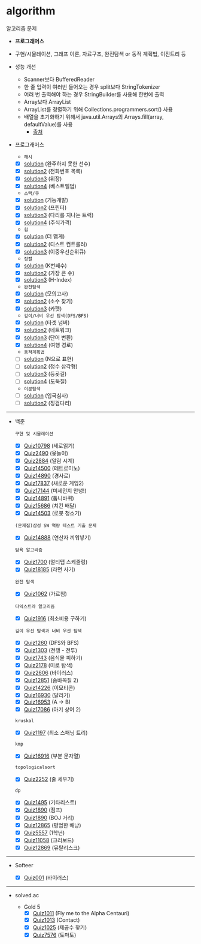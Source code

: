 # algorithm

알고리즘 문제

- **프로그래머스**
- 구현/시물레이션, 그래프 이론, 자료구조, 완전탐색 or 동적 계획법, 이진트리 등
- 성능 개선
  - Scanner보다 BufferedReader
  - 한 줄 입력이 여러번 들어오는 경우 split보다 StringTokenizer
  - 여러 번 출력해야 하는 경우 StringBuilder를 사용해 한번에 출력
  - Array보다 ArrayList
  - ArrayList를 정렬하기 위해 Collections.programmers.sort() 사용
  - 배열을 초기화하기 위해서 java.util.Arrays의 Arrays.fill(array, defaultValue)를 사용
    - [출처](https://mangkyu.tistory.com/181)

- 프로그래머스
  - `해시`
  - [x] [solution](https://programmers.co.kr/learn/courses/30/lessons/42576) (완주하지 못한 선수)
  - [x] [solution2](https://programmers.co.kr/learn/courses/30/lessons/42577) (전화번호 목록)
  - [x] [solution3](https://programmers.co.kr/learn/courses/30/lessons/42578) (위장)
  - [x] [solution4](https://programmers.co.kr/learn/courses/30/lessons/42579) (베스트앨범)

  - `스택/큐`
  - [x] [solution](https://programmers.co.kr/learn/courses/30/lessons/42586) (기능개발)
  - [x] [solution2](https://programmers.co.kr/learn/courses/30/lessons/42587) (프린터)
  - [x] [solution3](https://programmers.co.kr/learn/courses/30/lessons/42583) (다리를 지나는 트럭)
  - [x] [solution4](https://programmers.co.kr/learn/courses/30/lessons/42584) (주식가격)

  - `힙`
  - [x] [solution](https://programmers.co.kr/learn/courses/30/lessons/42626) (더 맵게)
  - [x] [solution2](https://programmers.co.kr/learn/courses/30/lessons/42627) (디스트 컨트롤러)
  - [x] [solution3](https://programmers.co.kr/learn/courses/30/lessons/42628) (이중우선순위큐)
  
  - `정렬`
  - [x] [solution](https://programmers.co.kr/learn/courses/30/lessons/42748) (K번째수)
  - [x] [solution2](https://programmers.co.kr/learn/courses/30/lessons/42746) (가장 큰 수)
  - [x] [solution3](https://programmers.co.kr/learn/courses/30/lessons/42747) (H-Index)

  - `완전탐색`
  - [x] [solution](https://programmers.co.kr/learn/courses/30/lessons/42840) (모의고사)
  - [x] [solution2](https://programmers.co.kr/learn/courses/30/lessons/42839) (소수 찾기)
  - [x] [solution3](https://programmers.co.kr/learn/courses/30/lessons/42842) (카펫)

  - `깊이/너비 우선 탐색(DFS/BFS)`
  - [x] [solution](https://programmers.co.kr/learn/courses/30/lessons/43165) (타겟 넘버)
  - [x] [solution2](https://programmers.co.kr/learn/courses/30/lessons/43162) (네트워크)
  - [x] [solution3](https://programmers.co.kr/learn/courses/30/lessons/43163) (단어 변환)
  - [x] [solution4](https://programmers.co.kr/learn/courses/30/lessons/43164) (여행 경로)

  - `동적계획법`
  - [ ] [solution](https://programmers.co.kr/learn/courses/30/lessons/42895) (N으로 표현)
  - [ ] [solution2](https://programmers.co.kr/learn/courses/30/lessons/43105) (정수 삼각형)
  - [ ] [solution3](https://programmers.co.kr/learn/courses/30/lessons/42898) (등굣길)
  - [ ] [solution4](https://programmers.co.kr/learn/courses/30/lessons/42897) (도둑질)

  - `이분탐색`
  - [ ] [solution](https://programmers.co.kr/learn/courses/30/lessons/43238) (입국심사)
  - [ ] [solution2](https://programmers.co.kr/learn/courses/30/lessons/43236) (징검다리)
---

- 백준

  `구현 및 시물레이션`
  - [x] [Quiz10798](https://www.acmicpc.net/problem/10798) (세로읽기)
  - [x] [Quiz2490](https://www.acmicpc.net/problem/2490) (윷놀이)
  - [x] [Quiz2884](https://www.acmicpc.net/problem/2884) (알람 시계)
  - [x] [Quiz14500](https://www.acmicpc.net/problem/14500) (테트로미노)
  - [x] [Quiz14890](https://www.acmicpc.net/problem/14890) (경사로)
  - [x] [Quiz17837](https://www.acmicpc.net/problem/17837) (새로운 게임2)
  - [x] [Quiz17144](https://www.acmicpc.net/problem/17144) (미세먼지 안녕!)
  - [x] [Quiz14891](https://www.acmicpc.net/problem/14891) (톱니바퀴)
  - [x] [Quiz15686](https://www.acmicpc.net/problem/15686) (치킨 배달)
  - [x] [Quiz14503](https://www.acmicpc.net/problem/14503) (로봇 청소기)

  `(문제집)삼성 SW 역량 테스트 기출 문제`
  - [x] [Quiz14888](https://www.acmicpc.net/problem/14888) (연산자 끼워넣기)

  `탐욕 알고리즘`
  - [x] [Quiz1700](https://www.acmicpc.net/problem/1700) (멀티탭 스케줄링)
  - [x] [Quiz18185](https://www.acmicpc.net/problem/18185) (라면 사기)

  `완전 탐색`
  - [x] [Quiz1062](https://www.acmicpc.net/problem/1062) (가르침)

  `다익스트라 알고리즘`
  - [x] [Quiz1916](https://www.acmicpc.net/problem/1916) (최소비용 구하기)

  `깊이 우선 탐색과 너비 우선 탐색`
  - [x] [Quiz1260](https://www.acmicpc.net/problem/1260) (DFS와 BFS)
  - [x] [Quiz1303](https://www.acmicpc.net/problem/1303) (전쟁 - 전투)
  - [x] [Quiz1743](https://www.acmicpc.net/problem/1743) (음식물 피하기)
  - [x] [Quiz2178](https://www.acmicpc.net/problem/2178) (미로 탐색)
  - [x] [Quiz2606](https://www.acmicpc.net/problem/2606) (바이러스)
  - [x] [Quiz12851](https://www.acmicpc.net/problem/12851) (숨바꼭질 2)
  - [x] [Quiz14226](https://www.acmicpc.net/problem/14226) (이모티콘)
  - [x] [Quiz16930](https://www.acmicpc.net/problem/16930) (달리기)
  - [x] [Quiz16953](https://www.acmicpc.net/problem/16953) (A → B)
  - [x] [Quiz17086](https://www.acmicpc.net/problem/17086) (아기 상어 2)

  `kruskal`
  - [x] [Quiz1197](https://www.acmicpc.net/problem/1197) (최소 스패닝 트리)

  `kmp`
  - [x] [Quiz16916](https://www.acmicpc.net/problem/16916) (부분 문자열) 

  `topologicalsort`
  - [x] [Quiz2252](https://www.acmicpc.net/problem/2252) (줄 세우기)

  `dp`
  - [x] [Quiz1495](https://www.acmicpc.net/problem/1495) (기타리스트)
  - [x] [Quiz1890](https://www.acmicpc.net/problem/1890) (점프)
  - [x] [Quiz1890](https://www.acmicpc.net/problem/12026) (BOJ 거리)
  - [x] [Quiz12865](https://www.acmicpc.net/problem/12865) (평범한 배낭)
  - [x] [Quiz5557](https://www.acmicpc.net/problem/5557) (1학년)
  - [x] [Quiz11058](https://www.acmicpc.net/problem/11058) (크리보드)
  - [x] [Quiz12869](https://www.acmicpc.net/problem/12869) (뮤탈리스크)

---

- Softeer

  - [x] [Quiz001](https://softeer.ai/practice/info.do?idx=1&eid=407) (바이러스)

---

- solved.ac
  
  - Gold 5
    - [x] [Quiz1011](https://www.acmicpc.net/problem/1011) (Fly me to the Alpha Centauri)
    - [x] [Quiz1013](https://www.acmicpc.net/problem/1013) (Contact)
    - [x] [Quiz1025](https://www.acmicpc.net/problem/1025) (제곱수 찾기)
    - [x] [Quiz7576](https://www.acmicpc.net/problem/7576) (토마토)